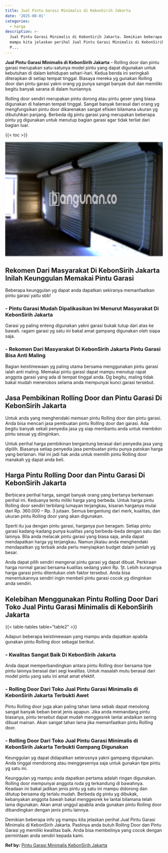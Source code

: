 ```yaml
---
title: Jual Pintu Garasi Minimalis di KebonSirih Jakarta
date: '2025-08-01'
categories:
  - harga
description: >-
  Jual Pintu Garasi Minimalis di KebonSirih Jakarta. Demikian beberapa info yg
  mampu kita jelaskan perihal Jual Pintu Garasi Minimalis di KebonSirih Jakarta.
  P...
---
```


**Jual Pintu Garasi Minimalis di KebonSirih Jakarta** – Rolling door dan pintu garasi merupakan satu-satunya model pintu yang dapat digunakan untuk kebutuhan di dalam kehidupan sehari-hari. Kedua benda ini seringkali diterapkan di setiap tempat tinggal. Biasaya mereka yg gunakan Rolling door dan pintu garasi yakni orang yg punya sangat banyak duit dan memiliki begitu banyak sarana di dalam huniannya.

Rolling door sendiri merupakan pintu dorong atau pintu geser yang biasa digunakan di halaman tempat tinggal. Sangat banyak berasal dari orang yg mengfungsikan pintu door dikarenakan sangat efisien bilamana ukuran yg dibutuhkan panjang. Berbeda dg pintu garasi yang merupakan beberapa pintu yg digunakan untuk menutup bagian garasi agar tidak terliat dari bagian luar.

{{< toc >}}

![Jual Pintu Garasi Minimalis di KebonSirih Jakarta](/images/pintu-garasi-52.png)

## Rekomen Dari Masyarakat Di KebonSirih Jakarta Inilah Keunggulan Memakai Pintu Garasi

Beberapa keunggulan yg dapat anda dapatkan sekiranya memanfaatkan pintu garasi yaitu sbb!

### \- Pintu Garasi Mudah Dipalikasikan Ini Menurut Masyarakat Di KebonSirih Jakarta

Garasi yg paling enteng digunakan yakni garasi bukak tutup dari atas ke bawah. ragam garasi yg satu ini bakal amat gampang digunakan oleh siapa saja.

### \- Rekomen Dari Masyarakat Di KebonSirih Jakarta Pintu Garasi Bisa Anti Maling

Bagian keistimewaan yg paling utama bersama menggunakan pintu garasi ialah anti maling. Memakai pintu garasi dapat mampu menutup rapat anggota garasi yang ada di tempat tinggal anda. Dg begitu, maling tidak bakal mudah menerobos selama anda mempunyai kunci garasi tersebut.

## Jasa Pembikinan Rolling Door dan Pintu Garasi Di KebonSirih Jakarta

Untuk anda yang menghendaki memsan pintu Rolling door dan pintu garasi. Anda bisa mencari jasa pembuatan pintu Rolling door dan garasi. Ada begitu banyak sekali penyedia jasa yg siap membantu anda untuk membikin pintu sesuai yg diinginkan.

Untuk perihal harga pembikinan bergantung berasal dari penyedia jasa yang dipilih. Biasanya setiap penyedia jasa pembuatan pintu punya patokan harga yang berlainan. Hal ini jadi hak anda untuk memilih pintu Rolling door manakah yg dapat anda beli.

## Harga Pintu Rolling Door dan Pintu Garasi Di KebonSirih Jakarta

Berbicara perihal harga, sangat banyak orang yang bertanya berkenaan perihal ini. Keduanya tentu miliki harga yang berbeda. Untuk harga pintu Rolling door sendiri terbilang lumayan terjangkau, kisaran harganya mulai dari Rp. 360.000 – Rp. 3 jutaan. Semua bergantung dari merk, kualitas, dan ukuran pintu Rolling door yang akan digunakan.

Sperti itu jua dengan pintu garasi, harganya pun beragam. Setiap pintu garasi kadang-kadang punya kualitas yang berbeda-beda dengan satu dan lainnya. Bila anda melacak pintu garasi yang biasa saja, anda dapat mendapatkan harga yg terjangkau. Namun jikalau anda menghendaki mendapatkan yg terbaik anda perlu menyiapkan budget dalam jumlah yg besar.

Anda dapat pilih sendiri mengenai pintu garasi yg dapat dibuat. Perkiraan harga normal garasi bersama kualitas sedang yakni Rp. 1jt. Lebih kurangnya harga garasi pintu ditentukan oleh faktor tersebut. Anda bisa menentukannya sendiri ingin membeli pintu garasi cocok yg diinginkan anda sendiri.

## Kelebihan Menggunakan Pintu Rolling Door Dari Toko Jual Pintu Garasi Minimalis di KebonSirih Jakarta

{{< table-tables table="table2" >}}

Adapun beberapa keistimewaan yang mampu anda dapatkan apabila gunakan pintu Rolling door sebagai berikut.

### \- Kwalitas Sangat Baik Di KebonSirih Jakarta

Anda dapat memperbandingkan antara pintu Rolling door bersama tipe pintu lainnya berasal dari segi kwalitas. Untuk masalah mutu berasal dari model pintu yang satu ini amat amat efektif.

### \- Rolling Door Dari Toko Jual Pintu Garasi Minimalis di KebonSirih Jakarta Terbukti Awet

Pintu Rolling door juga akan paling tahan lama sebab dapat menolong sangat banyak beban berat jenis apapun. Jika anda memandang pintu biasanya, pintu tersebut dapat mudah menggesrek lantai andaikan sering dibuat mainan. Akan sangat tahan lama jika memanfaatkan pintu Rolling door.

### \- Rolling Door Dari Toko Jual Pintu Garasi Minimalis di KebonSirih Jakarta Terbukti Gampang Digunakan

Keunggulan yg dapat didapatkan seterusnya yakni gampang digunakan. Anda tinggal mendorong atau menggesernya saja untuk gunakan tipe pintu yg satu ini.

Keunggulan yg mampu anda dapatkan pertama adalah ringan digunakan. Rolling door mempunyai anggota roda yg terkandung di bawahnya. Keadaan ini bakal jadikan jenis pintu yg satu ini mampu didorong dan ditutup bersama dg terlalu mudah. Berbeda dg pintu yg dibukak, kebanyakan anggota bawah bakal menggesrek ke lantai bilamana telah lama digunakan. Akan amat unggul apabila anda gunakan pintu Rolling door dibandingkan dengan jenis pintu lainnya.

Demikian beberapa info yg mampu kita jelaskan perihal Jual Pintu Garasi Minimalis di KebonSirih Jakarta. Pastinya anda butuh Rolling Door dan Pintu Garasi yg memiliki kwalitas baik. Anda bisa membelinya yang cocok dengan permintaan anda sendiri kepada kami.

**Ref by:** [Pintu Garasi Minimalis KebonSirih Jakarta](https://id.wikipedia.org/wiki/Pintu)
